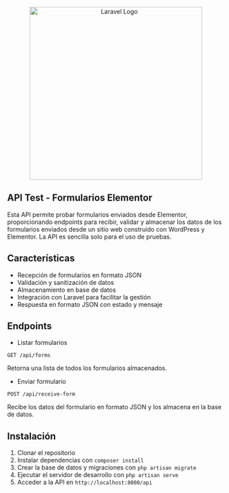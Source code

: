 <p align="center"><a href="https://laravel.com" target="_blank"><img src="https://raw.githubusercontent.com/laravel/art/master/logo-lockup/5%20SVG/2%20CMYK/1%20Full%20Color/laravel-logolockup-cmyk-red.svg" width="400" alt="Laravel Logo"></a></p>

## API Test - Formularios Elementor

Esta API permite probar formularios enviados desde Elementor, proporcionando endpoints para recibir, validar y almacenar los datos de los formularios enviados desde un sitio web construido con WordPress y Elementor. La API es sencilla solo para el uso de pruebas.

## Características

- Recepción de formularios en formato JSON
- Validación y sanitización de datos
- Almacenamiento en base de datos
- Integración con Laravel para facilitar la gestión
- Respuesta en formato JSON con estado y mensaje

## Endpoints

- Listar formularios

`GET /api/forms`

Retorna una lista de todos los formularios almacenados.

- Enviar formulario

`POST /api/receive-form`

Recibe los datos del formulario en formato JSON y los almacena en la base de datos.

## Instalación

1. Clonar el repositorio
2. Instalar dependencias con `composer install`
3. Crear la base de datos y migraciones con `php artisan migrate`
4. Ejecutar el servidor de desarrollo con `php artisan serve`
5. Acceder a la API en `http://localhost:8000/api`